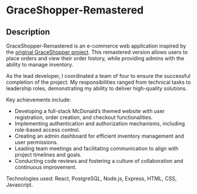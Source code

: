 # GraceShopper-Remastered

## Description

GraceShopper-Remastered is an e-commerce web application inspired by the [original GraceShopper project](https://github.com/Mickey-d-s/GraceShopper). This remastered version allows users to place orders and view their order history, while providing admins with the ability to manage inventory.

As the lead developer, I coordinated a team of four to ensure the successful completion of the project. My responsibilities ranged from technical tasks to leadership roles, demonstrating my ability to deliver high-quality solutions.

Key achievements include:

- Developing a full-stack McDonald’s themed website with user registration, order creation, and checkout functionalities.
- Implementing authentication and authorization mechanisms, including role-based access control.
- Creating an admin dashboard for efficient inventory management and user permissions.
- Leading team meetings and facilitating communication to align with project timelines and goals.
- Conducting code reviews and fostering a culture of collaboration and continuous improvement.

Technologies used: React, PostgreSQL, Node.js, Express, HTML, CSS, Javascript.
